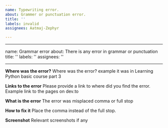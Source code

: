 ```yaml
---
name: Typewriting error.
about: Grammer or punctuation error.
title: ''
labels: invalid
assignees: Aatmaj-Zephyr

---
```


---
name: Grammar error
about: There is any error in grammar or punctuation
title: ''
labels: ''
assignees: ''

---

**Where was the error?**
Where was the error? example it was in Learning Python basic course part 3

**Links to the error**
Please provide a link to where did you find the error. Example link to the pages on dev.to

**What is the error**
The error was misplaced comma or full stop

**How to fix it**
Place the comma instead of the full stop.

**Screenshot**
Relevant screenshots if any
